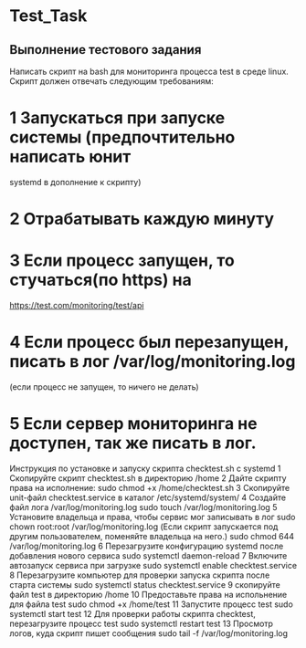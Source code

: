 # Test_Task
## Выполнение тестового задания 
Написать скрипт на bash для мониторинга процесса test в среде linux.
Скрипт должен отвечать следующим требованиям:
# 1 Запускаться при запуске системы (предпочтительно написать юнит
systemd в дополнение к скрипту)
# 2 Отрабатывать каждую минуту
# 3 Если процесс запущен, то стучаться(по https) на
https://test.com/monitoring/test/api
# 4 Если процесс был перезапущен, писать в лог /var/log/monitoring.log
(если процесс не запущен, то ничего не делать)
# 5 Если сервер мониторинга не доступен, так же писать в лог.

Инструкция по установке и запуску скрипта checktest.sh с systemd
1 Скопируйте скрипт checktest.sh в директорию /home
2 Дайте скрипту права на исполнение:
  sudo chmod +x /home/checktest.sh
3 Скопируйте unit-файл checktest.service в каталог /etc/systemd/system/
4 Создайте файл лога /var/log/monitoring.log
  sudo touch /var/log/monitoring.log
5 Установите владельца и права, чтобы сервис мог записывать в лог
  sudo chown root:root /var/log/monitoring.log (Если скрипт запускается под другим пользователем, поменяйте владельца на него.)
  sudo chmod 644 /var/log/monitoring.log
6 Перезагрузите конфигурацию systemd после добавления нового сервиса
  sudo systemctl daemon-reload
7 Включите автозапуск сервиса при загрузке
  sudo systemctl enable checktest.service
8 Перезагрузите компьютер для проверки запуска скрипта после старта системы
  sudo systemctl status checktest.service
9 скопируйте файл test в директорию /home
10 Предоставьте права на испольнение для файла test
  sudo chmod +x /home/test
11 Запустите процесс test
  sudo systemctl start test
12 Для проверки работы скрипта checktest, перезагрузите процесс test
  sudo systemctl restart test
13 Просмотр логов, куда скрипт пишет сообщения
  sudo tail -f /var/log/monitoring.log


  
